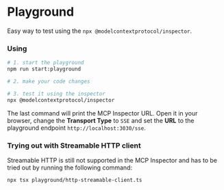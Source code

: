 # Playground

Easy way to test using the `npx @modelcontextprotocol/inspector`.

### Using

```sh
# 1. start the playground
npm run start:playground

# 2. make your code changes

# 3. test it using the inspector
npx @modelcontextprotocol/inspector
```

The last command will print the MCP Inspector URL. Open it in your browser, change the **Transport Type** to `SSE` and set the **URL** to the playground endpoint `http://localhost:3030/sse`.

### Trying out with Streamable HTTP client

Streamable HTTP is still not supported in the MCP Inspector and has to be tried out by running the following command:

```sh
npx tsx playground/http-streamable-client.ts
```
